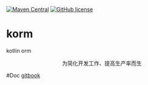 [![Maven Central](https://img.shields.io/maven-central/v/com.sdibt/korm.svg)](http://search.maven.org/#search%7Cga%7C1%7Cg%3A%22com.sdibt%22%20AND%20a%3A%22korm%22)
[![GitHub license](https://img.shields.io/badge/license-Apache%20License%202.0-blue.svg?style=flat)](http://www.apache.org/licenses/LICENSE-2.0)

# korm
kotlin orm
<p align="center">
  为简化开发工作、提高生产率而生
</p>


#Doc
[gitbook](https://weibaohui.gitbooks.io/korm/)

